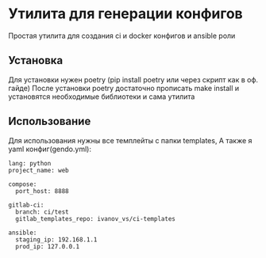 # Утилита для генерации конфигов

Простая утилита для создания ci и docker конфигов и ansible роли

## Установка

Для установки нужен poetry (pip install poetry или через скрипт как в оф. гайде)
После установки poetry достаточно прописать make install и установятся необходимые библиотеки и сама утилита

## Использование

Для использования нужны все темплейты с папки templates, А также я yaml конфиг(gendo.yml):
      
    lang: python
    project_name: web

    compose:
      port_host: 8888

    gitlab-ci:
      branch: ci/test
      gitlab_templates_repo: ivanov_vs/ci-templates

    ansible:
      staging_ip: 192.168.1.1
      prod_ip: 127.0.0.1

